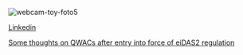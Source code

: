 ![webcam-toy-foto5](https://github.com/defacto64/defacto64.github.io/assets/1590003/14317a05-6875-4924-987e-8345836913a4|width=150)

[Linkedin](https://www.linkedin.com/in/adrianosantoni/)

[Some thoughts on QWACs after entry into force of eiDAS2 regulation](https://www.clioedu.it/documenti/eventi-live-ondemand/rivista-elettronica/Rivista-elettronica-4_2024.pdf)
